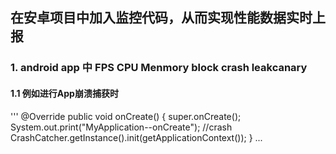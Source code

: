 ## 在安卓项目中加入监控代码，从而实现性能数据实时上报
### 1. android app 中 FPS  CPU Menmory block crash leakcanary
#### 1.1 例如进行App崩溃捕获时
'''
@Override
public void onCreate() {
    super.onCreate();
    System.out.print("MyApplication--onCreate");
    //crash
    CrashCatcher.getInstance().init(getApplicationContext());
} 
...
